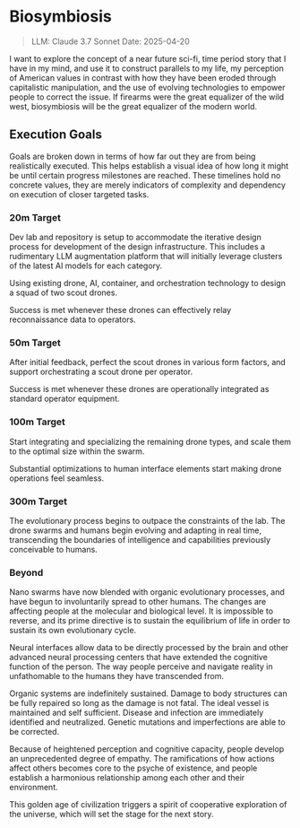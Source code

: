 # Biosymbiosis

> LLM: Claude 3.7 Sonnet
> Date: 2025-04-20

I want to explore the concept of a near future sci-fi, time period story that I have in my mind, and use it to construct parallels to my life, my perception of American values in contrast with how they have been eroded through capitalistic manipulation, and the use of evolving technologies to empower people to correct the issue. If firearms were the great equalizer of the wild west, biosymbiosis will be the great equalizer of the modern world.

## Execution Goals

Goals are broken down in terms of how far out they are from being realistically executed. This helps establish a visual idea of how long it might be until certain progress milestones are reached. These timelines hold no concrete values, they are merely indicators of complexity and dependency on execution of closer targeted tasks.

### 20m Target

Dev lab and repository is setup to accommodate the iterative design process for development of the design infrastructure. This includes a rudimentary LLM augmentation platform that will initially leverage clusters of the latest AI models for each category.

Using existing drone, AI, container, and orchestration technology to design a squad of two scout drones.

Success is met whenever these drones can effectively relay reconnaissance data to operators.

### 50m Target

After initial feedback, perfect the scout drones in various form factors, and support orchestrating a scout drone per operator.

Success is met whenever these drones are operationally integrated as standard operator equipment.

### 100m Target

Start integrating and specializing the remaining drone types, and scale them to the optimal size within the swarm.

Substantial optimizations to human interface elements start making drone operations feel seamless.

### 300m Target

The evolutionary process begins to outpace the constraints of the lab. The drone swarms and humans begin evolving and adapting in real time, transcending the boundaries of intelligence and capabilities previously conceivable to humans.

### Beyond

Nano swarms have now blended with organic evolutionary processes, and have begun to involuntarily spread to other humans. The changes are affecting people at the molecular and biological level. It is impossible to reverse, and its prime directive is to sustain the equilibrium of life in order to sustain its own evolutionary cycle.

Neural interfaces allow data to be directly processed by the brain and other advanced neural processing centers that have extended the cognitive function of the person. The way people perceive and navigate reality in unfathomable to the humans they have transcended from.

Organic systems are indefinitely sustained. Damage to body structures can be fully repaired so long as the damage is not fatal. The ideal vessel is maintained and self sufficient. Disease and infection are immediately identified and neutralized. Genetic mutations and imperfections are able to be corrected.

Because of heightened perception and cognitive capacity, people develop an unprecedented degree of empathy. The ramifications of how actions affect others becomes core to the psyche of existence, and people establish a harmonious relationship among each other and their environment.

This golden age of civilization triggers a spirit of cooperative exploration of the universe, which will set the stage for the next story.

